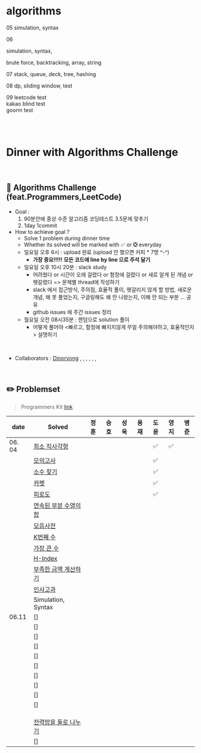 # algorithms

05
simulation, syntax

06

simulation, syntax, 

brute force, backtracking, array, string

07
stack, queue, deck, tree, hashing

08
dp, sliding window, test

09
leetcode test
<br>
kakao blind test
<br>
goorm test
<br>

<br>
<br>

# Dinner with Algorithms Challenge

<br>

## :notebook_with_decorative_cover: Algorithms Challenge (feat.Programmers,LeetCode)

- Goal :
  1. 90분안에 중상 수준 알고리즘 코딩테스트 3.5문제 맞추기
  2. 1day 1commit
- How to achieve goal ?
  - Solve 1 problem during dinner time
  - Whether its solved will be marked with :white_check_mark: or :negative_squared_cross_mark: everyday
  - 일요일 오후 6시 : upload 완료 (upload 안 했으면 커피 * 7명 ^-^)
    - **가장 중요!!!!!**   **모든 코드에 line by line 으로 주석 달기**
  - 일요일 오후 10시 20분 : slack study
    - 어려웠다 or 시간이 오래 걸렸다 or 함정에 걸렸다 or 새로 알게 된 개념 or 헷갈렸다 => 문제별 thread에 작성하기
    - slack 에서 접근방식, 주의점, 효율적 풀이, 헷갈리지 않게 할 방법, 새로운 개념, 왜 못 풀었는지, 구글링해도 왜 안 나왔는지, 이해 안 되는 부분 ... 공유
    - github issues 에 주간 issues 정리
  - 월요일 오전 08시35분 : 랜덤으로 solution 풀이
    - 어떻게 풀어야 <빠르고, 함정에 빠지지않게 무얼 주의해야하고, 효율적인지> 설명하기

<br>

- Collaborators : [Dinoryong]() , []() , [](), [](), [](), [](), []()

<br>

## :pencil2: Problemset

> Programmers Kit [link](https://school.programmers.co.kr/learn/challenges?order=recent&statuses=solved&page=1&languages=oracle)

| date   | Solved                                                       | 정훈 | 승호 | 성욱 | 용재 | 도윤 | 영지 | 병준 |
| ------ | ------------------------------------------------------------ | :--: | :--: | :--: | :--: | :--: | :--: | :--: |
| 06. 04 | [최소 직사각형](https://school.programmers.co.kr/learn/courses/30/lessons/86491) |      |      |      |      |   ✅   |  ✅   |      |
|        | [모의고사](https://school.programmers.co.kr/learn/courses/30/lessons/42840) |      |      |      |      |   ✅   |      |      |
|        | [소수 찾기](https://school.programmers.co.kr/learn/courses/30/lessons/42839) |      |      |      |      |   ✅   |      |      |
|        | [카펫](https://school.programmers.co.kr/learn/courses/30/lessons/42842) |      |      |      |      |   ✅  |      |      |
|        | [피로도](https://school.programmers.co.kr/learn/courses/30/lessons/87946) |      |      |      |      |   ✅   |      |      |
|        | [연속된 부분 수열의 합](https://school.programmers.co.kr/learn/courses/30/lessons/178870) |      |      |      |      |      |      |      |
|        | [모음사전](https://school.programmers.co.kr/learn/courses/30/lessons/84512) |      |      |      |      |      |      |      |
|        | [K번째 수](https://school.programmers.co.kr/learn/courses/30/lessons/42748) |      |      |      |      |      |      |      |
|        | [가장 큰 수](https://school.programmers.co.kr/learn/courses/30/lessons/42746) |      |      |      |      |      |      |      |
|        | [H-Index](https://school.programmers.co.kr/learn/courses/30/lessons/42747) |      |      |      |      |      |      |      |
|        | [부족한 금액 계산하기](https://school.programmers.co.kr/learn/courses/30/lessons/82612) |      |      |      |      |      |      |      |
|        | [인사고과](https://school.programmers.co.kr/learn/courses/30/lessons/152995) |      |      |      |      |      |      |      |
|        | Simulation, Syntax                                           |      |      |      |      |      |      |      |
| 06.11  | []                                                           |      |      |      |      |      |      |      |
|        | []                                                           |      |      |      |      |      |      |      |
|        | []                                                           |      |      |      |      |      |      |      |
|        | []                                                           |      |      |      |      |      |      |      |
|        | []                                                           |      |      |      |      |      |      |      |
|        | []                                                           |      |      |      |      |      |      |      |
|        | []                                                           |      |      |      |      |      |      |      |
|        | []                                                           |      |      |      |      |      |      |      |
|        | []                                                           |      |      |      |      |      |      |      |
|        | []                                                           |      |      |      |      |      |      |      |
|        |                                                              |      |      |      |      |      |      |      |
|        |                                                              |      |      |      |      |      |      |      |
|        |                                                              |      |      |      |      |      |      |      |
|        | [전력망을 둘로 나누기](https://school.programmers.co.kr/learn/courses/30/lessons/86971) |      |      |      |      |      |      |      |
|        | []                                                           |      |      |      |      |      |      |      |











